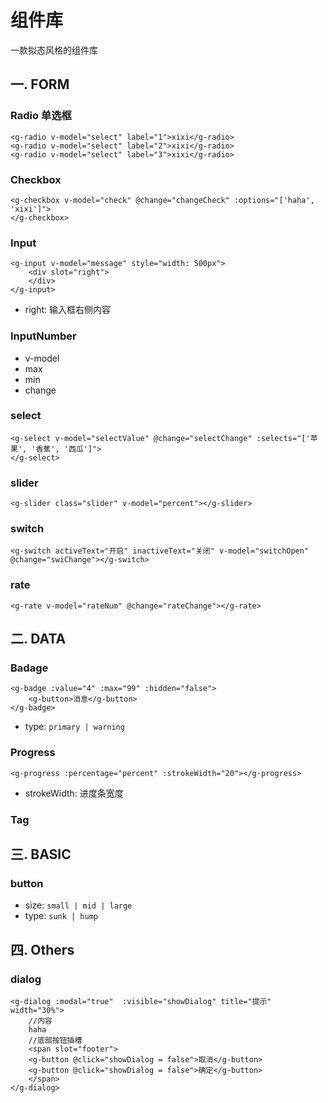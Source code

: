 # 组件库
一款拟态风格的组件库

## 一. FORM

### Radio 单选框
```
<g-radio v-model="select" label="1">xixi</g-radio>
<g-radio v-model="select" label="2">xixi</g-radio>
<g-radio v-model="select" label="3">xixi</g-radio>
```
### Checkbox
```
<g-checkbox v-model="check" @change="changeCheck" :options="['haha', 'xixi']">
</g-checkbox>
```
### Input
```
<g-input v-model="message" style="width: 500px">
    <div slot="right">
    </div>
</g-input>
```
- right: 输入框右侧内容
### InputNumber
- v-model
- max
- min
- change
### select
```
<g-select v-model="selectValue" @change="selectChange" :selects="['苹果', '香蕉', '西瓜']"> 
</g-select>
```
### slider
```
<g-slider class="slider" v-model="percent"></g-slider>
```
### switch
```
<g-switch activeText="开启" inactiveText="关闭" v-model="switchOpen" @change="swiChange"></g-switch>
```

### rate
```
<g-rate v-model="rateNum" @change="rateChange"></g-rate>
```
## 二. DATA

### Badage
```
<g-badge :value="4" :max="99" :hidden="false">
    <g-button>消息</g-button>
</g-badge>
```
- type: ```primary | warning```
### Progress
```
<g-progress :percentage="percent" :strokeWidth="20"></g-progress>
```
- strokeWidth: 进度条宽度
### Tag

## 三. BASIC

### button
- size: ```small | mid | large```
- type: ```sunk | hump```


## 四. Others

### dialog
```
<g-dialog :modal="true"  :visible="showDialog" title="提示" width="30%">
    //内容
    haha 
    //底部按钮插槽
    <span slot="footer">
    <g-button @click="showDialog = false">取消</g-button>
    <g-button @click="showDialog = false">确定</g-button>
    </span>
</g-dialog>
```
